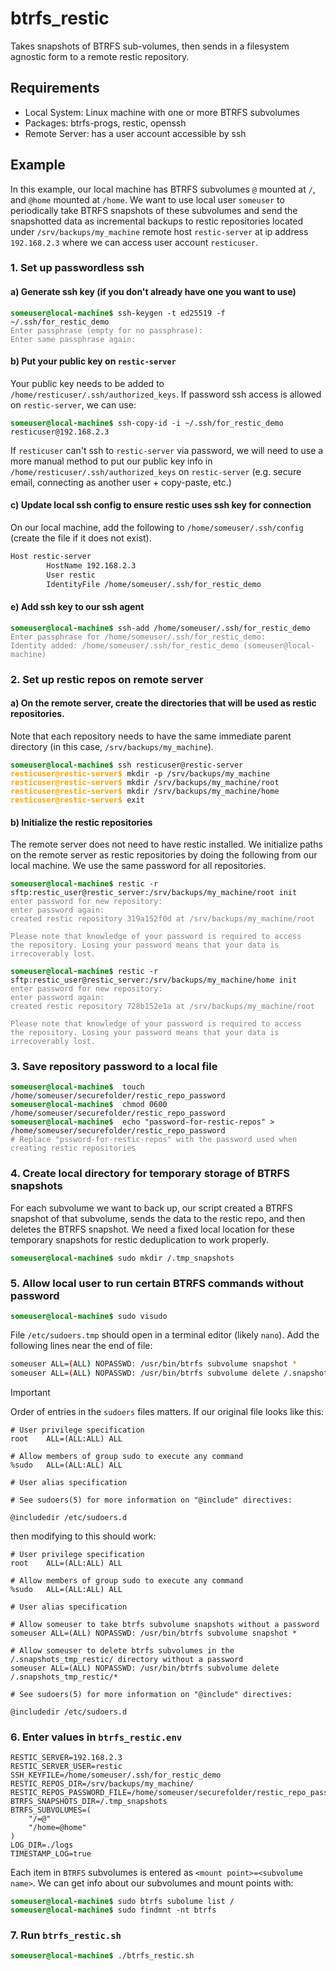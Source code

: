 # btrfs_restic
Takes snapshots of BTRFS sub-volumes, then sends in a filesystem agnostic form to a remote restic repository.

## Requirements
- Local System: Linux machine with one or more BTRFS subvolumes
- Packages: btrfs-progs, restic, openssh
- Remote Server: has a user account accessible by ssh

## Example

In this example, our local machine has BTRFS subvolumes `@` mounted at `/`, and `@home` mounted at `/home`. We want to use local user `someuser` to periodically take BTRFS snapshots of these subvolumes and send the snapshotted data as incremental backups to restic repositories located under `/srv/backups/my_machine` remote host `restic-server` at ip address `192.168.2.3` where we can access user account `resticuser`.


### 1. Set up passwordless ssh

#### a) Generate ssh key (if you don't already have one you want to use) 
<pre><code><b style="color: green;">someuser@local-machine$</b> ssh-keygen -t ed25519 -f ~/.ssh/for_restic_demo
<span style="color: gray;">Enter passphrase (empty for no passphrase):
Enter same passphrase again:</span>
</code></pre>


#### b) Put your public key on `restic-server`

Your public key needs to be added to `/home/resticuser/.ssh/authorized_keys`. If password ssh access is allowed on `restic-server`, we can use:

<pre><code><b style="color: green;">someuser@local-machine$</b> ssh-copy-id -i ~/.ssh/for_restic_demo resticuser@192.168.2.3</code></pre>

If `resticuser` can't ssh to `restic-server` via password, we will need to use a more manual method to put our public key info in `/home/resticuser/.ssh/authorized_keys` on `restic-server`  (e.g. secure email, connecting as another user + copy-paste, etc.)

#### c) Update local ssh config to ensure restic uses ssh key for connection

On our local machine, add the following to `/home/someuser/.ssh/config` (create the file if it does not exist).

```bash
Host restic-server
        HostName 192.168.2.3
        User restic
        IdentityFile /home/someuser/.ssh/for_restic_demo
```

#### e) Add ssh key to our ssh agent

<pre><code><b style="color: green;">someuser@local-machine$</b> ssh-add /home/someuser/.ssh/for_restic_demo
<span style="color: gray;">Enter passphrase for /home/someuser/.ssh/for_restic_demo:
Identity added: /home/someuser/.ssh/for_restic_demo (someuser@local-machine)</span>
</code></pre>


### 2. Set up restic repos on remote server

#### a) On the remote server, create the directories that will be used as restic repositories.

Note that each repository needs to have the same immediate parent directory (in this case, `/srv/backups/my_machine`).

<pre><code><b style="color: green;">someuser@local-machine$</b> ssh resticuser@restic-server
<b style="color: orange;">resticuser@restic-server$</b> mkdir -p /srv/backups/my_machine
<b style="color: orange;">resticuser@restic-server$</b> mkdir /srv/backups/my_machine/root
<b style="color: orange;">resticuser@restic-server$</b> mkdir /srv/backups/my_machine/home
<b style="color: orange;">resticuser@restic-server$</b> exit
</code></pre>



#### b) Initialize the restic repositories

The remote server does not need to have restic installed. We initialize paths on the remote server as restic repositories by doing the following from our local machine. We use the same password for all repositories.

<pre><code><b style="color: green;">someuser@local-machine$</b> restic -r sftp:restic_user@restic_server:/srv/backups/my_machine/root init
<span style="color: gray;">enter password for new repository:
enter password again:
created restic repository 319a152f0d at /srv/backups/my_machine/root

Please note that knowledge of your password is required to access
the repository. Losing your password means that your data is
irrecoverably lost.</span>

<b style="color: green;">someuser@local-machine$</b> restic -r sftp:restic_user@restic_server:/srv/backups/my_machine/home init
<span style="color: gray;">enter password for new repository:
enter password again:
created restic repository 728b152e1a at /srv/backups/my_machine/root

Please note that knowledge of your password is required to access
the repository. Losing your password means that your data is
irrecoverably lost.</span>
</code></pre>


### 3. Save repository password to a local file


<pre><code><b style="color: green;">someuser@local-machine$</b>  touch /home/someuser/securefolder/restic_repo_password
<b style="color: green;">someuser@local-machine$</b>  chmod 0600 /home/someuser/securefolder/restic_repo_password
<b style="color: green;">someuser@local-machine$</b>  echo "password-for-restic-repos" > /home/someuser/securefolder/restic_repo_password
<span style="color: gray;"># Replace "pssword-for-restic-repos" with the password used when creating restic repositories</span>
</code></pre>

### 4. Create local directory for temporary storage of BTRFS snapshots
For each subvolume we want to back up, our script created a BTRFS snapshot of that subvolume, sends the data to the restic repo, and then deletes the BTRFS snapshot. We need a fixed local location for these temporary snapshots for restic deduplication to work properly.

<pre><code><b style="color: green;">someuser@local-machine$</b> sudo mkdir /.tmp_snapshots</code></pre>

### 5. Allow local user to run certain BTRFS commands without password

<pre><code><b style="color: green;">someuser@local-machine$</b> sudo visudo</code></pre>

File `/etc/sudoers.tmp` should open in a terminal editor (likely `nano`). Add the following lines near the end of file:
```bash
someuser ALL=(ALL) NOPASSWD: /usr/bin/btrfs subvolume snapshot *
someuser ALL=(ALL) NOPASSWD: /usr/bin/btrfs subvolume delete /.snapshots_tmp_restic/*
```
> [!IMPORTANT]
> Order of entries in the `sudoers` files matters. If our original file looks like this:
> ```
> # User privilege specification
> root    ALL=(ALL:ALL) ALL
>
> # Allow members of group sudo to execute any command
> %sudo   ALL=(ALL:ALL) ALL
>
> # User alias specification
> 
> # See sudoers(5) for more information on "@include" directives:
> 
> @includedir /etc/sudoers.d
> ```
> then modifying to this should work:
> ```
> # User privilege specification
> root    ALL=(ALL:ALL) ALL
> 
> # Allow members of group sudo to execute any command
> %sudo   ALL=(ALL:ALL) ALL
> 
> # User alias specification
> 
> # Allow someuser to take btrfs subvolume snapshots without a password
> someuser ALL=(ALL) NOPASSWD: /usr/bin/btrfs subvolume snapshot *
> 
> # Allow someuser to delete btrfs subvolumes in the /.snapshots_tmp_restic/ directory without a password
> someuser ALL=(ALL) NOPASSWD: /usr/bin/btrfs subvolume delete /.snapshots_tmp_restic/*
> 
> # See sudoers(5) for more information on "@include" directives:
> 
> @includedir /etc/sudoers.d
> ```

### 6. Enter values in `btrfs_restic.env`  
```shell
RESTIC_SERVER=192.168.2.3
RESTIC_SERVER_USER=restic
SSH_KEYFILE=/home/someuser/.ssh/for_restic_demo
RESTIC_REPOS_DIR=/srv/backups/my_machine/
RESTIC_REPOS_PASSWORD_FILE=/home/someuser/securefolder/restic_repo_password
BTRFS_SNAPSHOTS_DIR=/.tmp_snapshots
BTRFS_SUBVOLUMES=(
    "/=@"
    "/home=@home"
)
LOG_DIR=./logs
TIMESTAMP_LOG=true
```


Each item in `BTRFS` subvolumes is entered as `<mount point>=<subvolume name>`. We can get info about our subvolumes and mount points with:
<pre><code><b style="color: green;">someuser@local-machine$</b> sudo btrfs subolume list /
<b style="color: green;">someuser@local-machine$</b> sudo findmnt -nt btrfs
</pre></code>

### 7. Run `btrfs_restic.sh`

<pre><code><b style="color: green;">someuser@local-machine$</b> ./btrfs_restic.sh</pre></code>

